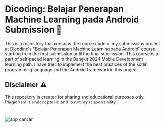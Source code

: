 # Dicoding: Belajar Penerapan Machine Learning pada Android Submission 📱

This is a repository that contains the source code of my submissions project at Dicoding's "Belajar Penerapan Machine Learning pada Android" course, starting from the first submission until the final submission. This course is a part of self-paced learning in the Bangkit 2024 Mobile Development learning path. I have tried to implement the best practices of the Kotlin programming language and the Android framework in this project.

## Disclaimer ⚠️

This repository is created for sharing and educational purposes only. Plagiarism is unacceptable and is not my responsibility

#

![app cancer](https://github.com/zaimirfansyah/Skin-Cancer-Classification-App/assets/123626602/685d5c11-5d9d-423b-816e-3fe4410e4903)
